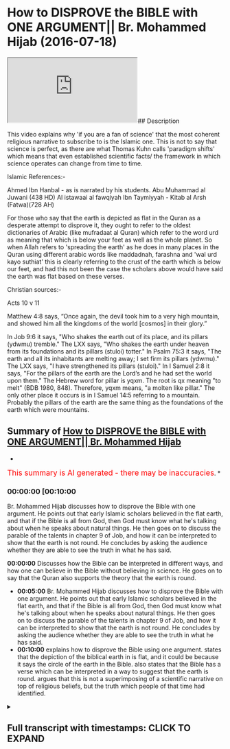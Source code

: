 # How to DISPROVE the BIBLE with ONE ARGUMENT|| Br. Mohammed Hijab (2016-07-18)

<iframe loading='lazy' src='https://www.youtube.com/embed/xQDU-eZ8dYg'></iframe>## Description

This video explains why 'if you are a fan of science' that the most coherent religious narrative to subscribe to is the Islamic one. This is not to say that science is perfect, as there are what Thomas Kuhn calls 'paradigm shifts' which means that even established scientific facts/ the framework in which science operates can change from time to time.

Islamic References:-

Ahmed Ibn Hanbal  - as is narrated by his students.
 Abu Muhammad al Juwani (438 HD) Al istawaai al fawqiyah
Ibn Taymiyyah - Kitab al Arsh (Fatwa)(728 AH)

For those who say that the earth is depicted as flat in the Quran as a desperate attempt to disprove it, they ought to refer to the oldest dictionaries of Arabic (like mufradaat al Quran) which refer to the word urd as meaning that which is below your feet as well as the whole planet. So when Allah refers to 'spreading the earth' as he does in many places in the Quran using different arabic words like maddadnah, farashna and 'wal urd kayo suthiat' this is clearly referring to the crust of the earth which is below our feet, and had this not been the case the scholars above would have said the earth was flat based on these verses.

Christian sources:-

Acts 10 v 11

Matthew 4:8 says, “Once again, the devil took him to a very high mountain, and showed him all the kingdoms of the world [cosmos] in their glory.”

In Job 9:6 it says, "Who shakes the earth out of its place, and its pillars (ydwmu) tremble." The LXX says, "Who shakes the earth under heaven from its foundations and its pillars (stuloi) totter." In Psalm 75:3 it says, "The earth and all its inhabitants are melting away; I set firm its pillars (ydwmu)." The LXX says, "I have strengthened its pillars (stuloi)." In I Samuel 2:8 it says, "For the pillars of the earth are the Lord’s and he had set the world upon them." The Hebrew word for pillar is yqxm. The root is qx meaning "to melt" (BDB 1980, 848). Therefore, yqxm means, "a molten like pillar." The only other place it occurs is in I Samuel 14:5 referring to a mountain. Probably the pillars of the earth are the same thing as the foundations of the earth which were mountains.

## Summary of [How to DISPROVE the BIBLE with ONE ARGUMENT|| Br. Mohammed Hijab](https://www.youtube.com/watch?v=xQDU-eZ8dYg)

*

<span style="color:red; font-size:125%">This summary is AI generated - there may be inaccuracies</span>. [](/)*

### <a onclick="modifyYTiframeseektime('600')">00:00:00 [00:10:00</a>

 Br. Mohammed Hijab discusses how to disprove the Bible with one argument. He points out that early Islamic scholars believed in the flat earth, and that if the Bible is all from God, then God must know what he's talking about when he speaks about natural things. He then goes on to discuss the parable of the talents in chapter 9 of Job, and how it can be interpreted to show that the earth is not round. He concludes by asking the audience whether they are able to see the truth in what he has said.

**<a onclick="modifyYTiframeseektime('0')">00:00:00</a>** Discusses how the Bible can be interpreted in different ways, and how one can believe in the Bible without believing in science. He goes on to say that the Quran also supports the theory that the earth is round.

* **<a onclick="modifyYTiframeseektime('300')">00:05:00</a>**  Br. Mohammed Hijab discusses how to disprove the Bible with one argument. He points out that early Islamic scholars believed in the flat earth, and that if the Bible is all from God, then God must know what he's talking about when he speaks about natural things. He then goes on to discuss the parable of the talents in chapter 9 of Job, and how it can be interpreted to show that the earth is not round. He concludes by asking the audience whether they are able to see the truth in what he has said.
* **<a onclick="modifyYTiframeseektime('600')">00:10:00</a>** explains how to disprove the Bible using one argument.  states that the depiction of the biblical earth in is flat, and it could be because it says the circle of the earth in the Bible.  also states that the Bible has a verse which can be interpreted in a way to suggest that the earth is round.  argues that this is not a superimposing of a scientific narrative on top of religious beliefs, but the truth which people of that time had identified.

<details><summary><h2>Full transcript with timestamps: CLICK TO EXPAND</h2></summary>

<a onclick="modifyYTiframeseektime('0)')">0:00:00 and adidas fee so he also daddy what do</a>
<a onclick="modifyYTiframeseektime('6)')">0:00:06 I either would you me I thought that's</a>
<a onclick="modifyYTiframeseektime('12)')">0:00:12 just I'd you know I was just saying to</a>
<a onclick="modifyYTiframeseektime('13)')">0:00:13 you what should ever get more time</a>
<a onclick="modifyYTiframeseektime('15)')">0:00:15 Jackie Chan just your first episode new</a>
<a onclick="modifyYTiframeseektime('21)')">0:00:21 car basically was that well will sent</a>
<a onclick="modifyYTiframeseektime('23)')">0:00:23 you as I do respect I do respect for you</a>
<a onclick="modifyYTiframeseektime('26)')">0:00:26 guys a colorful your Christians and your</a>
<a onclick="modifyYTiframeseektime('28)')">0:00:28 literalists and you believe in the Bible</a>
<a onclick="modifyYTiframeseektime('29)')">0:00:29 as is and you know why I respect that I</a>
<a onclick="modifyYTiframeseektime('31)')">0:00:31 do really respect that because in the</a>
<a onclick="modifyYTiframeseektime('35)')">0:00:35 West that we've had this kind of</a>
<a onclick="modifyYTiframeseektime('36)')">0:00:36 revolution Enlightenment period and</a>
<a onclick="modifyYTiframeseektime('37)')">0:00:37 scientific revolution dust relation all</a>
<a onclick="modifyYTiframeseektime('39)')">0:00:39 these different things have led people</a>
<a onclick="modifyYTiframeseektime('42)')">0:00:42 to insert interpreting the Bible which</a>
<a onclick="modifyYTiframeseektime('43)')">0:00:43 in a way which doesn't fit the classic</a>
<a onclick="modifyYTiframeseektime('45)')">0:00:45 works of Jesus which is actually for it</a>
<a onclick="modifyYTiframeseektime('47)')">0:00:47 is not in line with you know the the</a>
<a onclick="modifyYTiframeseektime('51)')">0:00:51 actual way that people we should</a>
<a onclick="modifyYTiframeseektime('52)')">0:00:52 interpret in a pot and the truth can't</a>
<a onclick="modifyYTiframeseektime('54)')">0:00:54 change can it so if you believe in the</a>
<a onclick="modifyYTiframeseektime('56)')">0:00:56 Bible you believe in the Bible</a>
<a onclick="modifyYTiframeseektime('58)')">0:00:58 yeah yeah you believe in it the Bible in</a>
<a onclick="modifyYTiframeseektime('60)')">0:01:00 a way which is straightforward the text</a>
<a onclick="modifyYTiframeseektime('64)')">0:01:04 speaks for itself</a>
<a onclick="modifyYTiframeseektime('64)')">0:01:04 is from God right yeah alright so while</a>
<a onclick="modifyYTiframeseektime('68)')">0:01:08 we're speaking Jim about and I hopefully</a>
<a onclick="modifyYTiframeseektime('70)')">0:01:10 get you involved I know you're</a>
<a onclick="modifyYTiframeseektime('71)')">0:01:11 interesting person to speak to and you</a>
<a onclick="modifyYTiframeseektime('74)')">0:01:14 gonna bid like mine a general I like to</a>
<a onclick="modifyYTiframeseektime('75)')">0:01:15 bid thank you Sheikh how do you shave me</a>
<a onclick="modifyYTiframeseektime('78)')">0:01:18 like this quite nice</a>
<a onclick="modifyYTiframeseektime('82)')">0:01:22 seriously we have a lot of the vapors</a>
<a onclick="modifyYTiframeseektime('84)')">0:01:24 I'm a discussion person I'm taking one</a>
<a onclick="modifyYTiframeseektime('86)')">0:01:26 too I mean Jesus so what we're saying</a>
<a onclick="modifyYTiframeseektime('88)')">0:01:28 was really the point I was going to make</a>
<a onclick="modifyYTiframeseektime('91)')">0:01:31 was just one way I'm not saying that</a>
<a onclick="modifyYTiframeseektime('93)')">0:01:33 science just as a disclaimer as a caveat</a>
<a onclick="modifyYTiframeseektime('95)')">0:01:35 I'm not saying that science is the</a>
<a onclick="modifyYTiframeseektime('98)')">0:01:38 measuring stick by which influent off' i</a>
<a onclick="modifyYTiframeseektime('101)')">0:01:41 whether religion is true or not true it</a>
<a onclick="modifyYTiframeseektime('104)')">0:01:44 in an in a complete sense i think that</a>
<a onclick="modifyYTiframeseektime('106)')">0:01:46 would be an extreme case and the reason</a>
<a onclick="modifyYTiframeseektime('108)')">0:01:48 why that is is because i believe that</a>
<a onclick="modifyYTiframeseektime('110)')">0:01:50 science goes true can come here this</a>
<a onclick="modifyYTiframeseektime('112)')">0:01:52 guy's my man and i believe that science</a>
<a onclick="modifyYTiframeseektime('117)')">0:01:57 can have way what thomas kuhn called you</a>
<a onclick="modifyYTiframeseektime('119)')">0:01:59 know Thomas Kuhn is the philosopher of</a>
<a onclick="modifyYTiframeseektime('121)')">0:02:01 science he said science can have like</a>
<a onclick="modifyYTiframeseektime('123)')">0:02:03 paradigm shifts I've said that I think</a>
<a onclick="modifyYTiframeseektime('126)')">0:02:06 that there are some rudimentary facts of</a>
<a onclick="modifyYTiframeseektime('128)')">0:02:08 science that we can all agree to and one</a>
<a onclick="modifyYTiframeseektime('131)')">0:02:11 of the things that I think is quite</a>
<a onclick="modifyYTiframeseektime('132)')">0:02:12 rudimentary is the shape of die would</a>
<a onclick="modifyYTiframeseektime('136)')">0:02:16 you agree with me that the shape of the</a>
<a onclick="modifyYTiframeseektime('138)')">0:02:18 earth is round</a>
<a onclick="modifyYTiframeseektime('140)')">0:02:20 you said to be a drunk are you sad about</a>
<a onclick="modifyYTiframeseektime('143)')">0:02:23 yes that's fine because I was asking</a>
<a onclick="modifyYTiframeseektime('148)')">0:02:28 this money because I was actually in 2%</a>
<a onclick="modifyYTiframeseektime('152)')">0:02:32 air and asked them how old is the</a>
<a onclick="modifyYTiframeseektime('155)')">0:02:35 universe they replied by saying six</a>
<a onclick="modifyYTiframeseektime('158)')">0:02:38 thousand years old is that correct yeah</a>
<a onclick="modifyYTiframeseektime('160)')">0:02:40 you believe the successor I'm not</a>
<a onclick="modifyYTiframeseektime('162)')">0:02:42 entirely 100% asylum I will research</a>
<a onclick="modifyYTiframeseektime('165)')">0:02:45 everything oh yeah I lost my current</a>
<a onclick="modifyYTiframeseektime('168)')">0:02:48 stance which is a bactrim other way</a>
<a onclick="modifyYTiframeseektime('169)')">0:02:49 would you do anyone sense like you do</a>
<a onclick="modifyYTiframeseektime('171)')">0:02:51 what she goes to school like you need</a>
<a onclick="modifyYTiframeseektime('173)')">0:02:53 something yeah I go second I don't go</a>
<a onclick="modifyYTiframeseektime('178)')">0:02:58 second to school unless you see that</a>
<a onclick="modifyYTiframeseektime('180)')">0:03:00 young yeah yeah asking this ahead kind</a>
<a onclick="modifyYTiframeseektime('184)')">0:03:04 of me has for yourself you said that</a>
<a onclick="modifyYTiframeseektime('188)')">0:03:08 would you say that be the university</a>
<a onclick="modifyYTiframeseektime('190)')">0:03:10 colleges oh maybe I don't know</a>
<a onclick="modifyYTiframeseektime('193)')">0:03:13 constantly make this money so that this</a>
<a onclick="modifyYTiframeseektime('196)')">0:03:16 wrong person on the Bible that indicates</a>
<a onclick="modifyYTiframeseektime('200)')">0:03:20 the fact that the earth is flat if you</a>
<a onclick="modifyYTiframeseektime('205)')">0:03:25 look at the book of Job chapter number</a>
<a onclick="modifyYTiframeseektime('207)')">0:03:27 nine verse number six it says the</a>
<a onclick="modifyYTiframeseektime('210)')">0:03:30 answers only flap way can be shaken out</a>
<a onclick="modifyYTiframeseektime('213)')">0:03:33 of this pillage so the earth has pillars</a>
<a onclick="modifyYTiframeseektime('214)')">0:03:34 the depiction of the public worth is</a>
<a onclick="modifyYTiframeseektime('216)')">0:03:36 that it's flat and it has penis like a</a>
<a onclick="modifyYTiframeseektime('218)')">0:03:38 table all right in the book of Matthew</a>
<a onclick="modifyYTiframeseektime('222)')">0:03:42 chapter number 8 that's number 4 as you</a>
<a onclick="modifyYTiframeseektime('223)')">0:03:43 very well know Jesus was taken to the</a>
<a onclick="modifyYTiframeseektime('226)')">0:03:46 higher the top of a very high mountain</a>
<a onclick="modifyYTiframeseektime('228)')">0:03:48 and I said that he saw all the kingdoms</a>
<a onclick="modifyYTiframeseektime('230)')">0:03:50 of yes</a>
<a onclick="modifyYTiframeseektime('230)')">0:03:50 that must be the earth is flat</a>
<a onclick="modifyYTiframeseektime('234)')">0:03:54 is there anything yeah because surely on</a>
<a onclick="modifyYTiframeseektime('237)')">0:03:57 the other side if you look at for</a>
<a onclick="modifyYTiframeseektime('239)')">0:03:59 example at the Book of Psalms chapter on</a>
<a onclick="modifyYTiframeseektime('241)')">0:04:01 with a 73 sorry chaps from 75 bus number</a>
<a onclick="modifyYTiframeseektime('245)')">0:04:05 three once again talks about the earth</a>
<a onclick="modifyYTiframeseektime('248)')">0:04:08 being flat and having pillars well you</a>
<a onclick="modifyYTiframeseektime('250)')">0:04:10 look at the book of Acts chapter number</a>
<a onclick="modifyYTiframeseektime('252)')">0:04:12 10 verse number 11 he talks about a big</a>
<a onclick="modifyYTiframeseektime('254)')">0:04:14 shoot comin appeal was talking it in a</a>
<a onclick="modifyYTiframeseektime('256)')">0:04:16 big sheet comes from the sky and it</a>
<a onclick="modifyYTiframeseektime('258)')">0:04:18 covers all four corners of the earth so</a>
<a onclick="modifyYTiframeseektime('260)')">0:04:20 it's very clear here that the biblical</a>
<a onclick="modifyYTiframeseektime('261)')">0:04:21 depiction of the earth is a flower now</a>
<a onclick="modifyYTiframeseektime('263)')">0:04:23 in the Quran it says in Chapter number</a>
<a onclick="modifyYTiframeseektime('265)')">0:04:25 39 verse number five you cope with</a>
<a onclick="modifyYTiframeseektime('268)')">0:04:28 Leyland's enough we called on the hala</a>
<a onclick="modifyYTiframeseektime('270)')">0:04:30 Lane what's up her Shamsul tamo-guna</a>
<a onclick="modifyYTiframeseektime('272)')">0:04:32 edge it in the edge any Muslim map so</a>
<a onclick="modifyYTiframeseektime('275)')">0:04:35 the scholars of exegesis of the past</a>
<a onclick="modifyYTiframeseektime('278)')">0:04:38 scholars I interpret the pride of the</a>
<a onclick="modifyYTiframeseektime('280)')">0:04:40 past they said that this verse makes it</a>
<a onclick="modifyYTiframeseektime('283)')">0:04:43 very clear that the earth is going round</a>
<a onclick="modifyYTiframeseektime('285)')">0:04:45 is must be round because this was tack</a>
<a onclick="modifyYTiframeseektime('289)')">0:04:49 we go will in this verse and therefore a</a>
<a onclick="modifyYTiframeseektime('295)')">0:04:55 middle hammer is one of the few died in</a>
<a onclick="modifyYTiframeseektime('297)')">0:04:57 2.1 haben team here's another one who's</a>
<a onclick="modifyYTiframeseektime('299)')">0:04:59 accorded mount issue even has it was the</a>
<a onclick="modifyYTiframeseektime('301)')">0:05:01 third one adjoining enforcement is</a>
<a onclick="modifyYTiframeseektime('304)')">0:05:04 welcome other scholars second that said</a>
<a onclick="modifyYTiframeseektime('305)')">0:05:05 before time what a full time that the</a>
<a onclick="modifyYTiframeseektime('308)')">0:05:08 earth is round</a>
<a onclick="modifyYTiframeseektime('309)')">0:05:09 now I'm not saying that Islamic</a>
<a onclick="modifyYTiframeseektime('311)')">0:05:11 literature there's not a scroll out</a>
<a onclick="modifyYTiframeseektime('312)')">0:05:12 there that says that the earth is flat</a>
<a onclick="modifyYTiframeseektime('313)')">0:05:13 the interpreter on to say that but what</a>
<a onclick="modifyYTiframeseektime('315)')">0:05:15 I'm saying is we have in our literature</a>
<a onclick="modifyYTiframeseektime('317)')">0:05:17 those early scholars will seem to help</a>
<a onclick="modifyYTiframeseektime('319)')">0:05:19 those around and every choice run is</a>
<a onclick="modifyYTiframeseektime('320)')">0:05:20 over in the Bible do I have them</a>
<a onclick="modifyYTiframeseektime('323)')">0:05:23 so just if you are because you started</a>
<a onclick="modifyYTiframeseektime('326)')">0:05:26 off by saying that the office round if</a>
<a onclick="modifyYTiframeseektime('329)')">0:05:29 you truly believe that the earth is</a>
<a onclick="modifyYTiframeseektime('331)')">0:05:31 round after the Muslim but if you are</a>
<a onclick="modifyYTiframeseektime('335)')">0:05:35 sticking to the fact that the earth is</a>
<a onclick="modifyYTiframeseektime('337)')">0:05:37 round</a>
<a onclick="modifyYTiframeseektime('337)')">0:05:37 yep believe in the scripture that tells</a>
<a onclick="modifyYTiframeseektime('339)')">0:05:39 you clearly that the earth is flat and</a>
<a onclick="modifyYTiframeseektime('341)')">0:05:41 has pillars and there's no other way of</a>
<a onclick="modifyYTiframeseektime('343)')">0:05:43 interpreting this then that will do a</a>
<a onclick="modifyYTiframeseektime('346)')">0:05:46 contradiction in the way you apply your</a>
<a onclick="modifyYTiframeseektime('348)')">0:05:48 standards that's how you sit how do you</a>
<a onclick="modifyYTiframeseektime('353)')">0:05:53 roll this round if you want to read</a>
<a onclick="modifyYTiframeseektime('356)')">0:05:56 something out in the scriptures to pipe</a>
<a onclick="modifyYTiframeseektime('358)')">0:05:58 in is etc this is a mystery where you</a>
<a onclick="modifyYTiframeseektime('362)')">0:06:02 believe in the Bible</a>
<a onclick="modifyYTiframeseektime('363)')">0:06:03 I do but the Bible must be all from God</a>
<a onclick="modifyYTiframeseektime('365)')">0:06:05 absolutely now but I would have minded</a>
<a onclick="modifyYTiframeseektime('368)')">0:06:08 if the Bible is all from God God must</a>
<a onclick="modifyYTiframeseektime('369)')">0:06:09 know what he's talking about so if God</a>
<a onclick="modifyYTiframeseektime('372)')">0:06:12 knows what he's talking about</a>
<a onclick="modifyYTiframeseektime('373)')">0:06:13 then he must when he refers to natural</a>
<a onclick="modifyYTiframeseektime('375)')">0:06:15 things he must refer to them in a way</a>
<a onclick="modifyYTiframeseektime('377)')">0:06:17 which is accurate if I'm really because</a>
<a onclick="modifyYTiframeseektime('380)')">0:06:20 I think the Bible you should know you</a>
<a onclick="modifyYTiframeseektime('382)')">0:06:22 saw us in parables so no but so you're</a>
<a onclick="modifyYTiframeseektime('385)')">0:06:25 your baby you don't believe the nation</a>
<a onclick="modifyYTiframeseektime('386)')">0:06:26 in s and s in there so you don't believe</a>
<a onclick="modifyYTiframeseektime('388)')">0:06:28 in literature Sigma so one God talks</a>
<a onclick="modifyYTiframeseektime('390)')">0:06:30 about things you're talking about</a>
<a onclick="modifyYTiframeseektime('391)')">0:06:31 everything is about it says it's very</a>
<a onclick="modifyYTiframeseektime('395)')">0:06:35 common which good just are in peril can</a>
<a onclick="modifyYTiframeseektime('397)')">0:06:37 you prove to me that job chapter number</a>
<a onclick="modifyYTiframeseektime('399)')">0:06:39 number six</a>
<a onclick="modifyYTiframeseektime('400)')">0:06:40 because job</a>
<a onclick="modifyYTiframeseektime('403)')">0:06:43 can you get me a buddy please come from</a>
<a onclick="modifyYTiframeseektime('407)')">0:06:47 our and without no you are a very high</a>
<a onclick="modifyYTiframeseektime('418)')">0:06:58 profile ship interesting person you'll</a>
<a onclick="modifyYTiframeseektime('424)')">0:07:04 be able to do this with ease with</a>
<a onclick="modifyYTiframeseektime('425)')">0:07:05 consider wheeze 9 chapter 9 verse 6 this</a>
<a onclick="modifyYTiframeseektime('431)')">0:07:11 treatment might be going from 9 to 6</a>
<a onclick="modifyYTiframeseektime('433)')">0:07:13 then we've got - I'm verse 6 and we went</a>
<a onclick="modifyYTiframeseektime('435)')">0:07:15 from one so you can read it something</a>
<a onclick="modifyYTiframeseektime('437)')">0:07:17 drawn we go from get it I can't sing</a>
<a onclick="modifyYTiframeseektime('441)')">0:07:21 sorry read it from one</a>
<a onclick="modifyYTiframeseektime('447)')">0:07:27 without thinking of face I'm sorry</a>
<a onclick="modifyYTiframeseektime('453)')">0:07:33 it shakes the earth from its place and</a>
<a onclick="modifyYTiframeseektime('457)')">0:07:37 makes its pillars kill me</a>
<a onclick="modifyYTiframeseektime('461)')">0:07:41 and see what's sf6 yeah yeah</a>
<a onclick="modifyYTiframeseektime('464)')">0:07:44 you may read restaurant okay he speaks</a>
<a onclick="modifyYTiframeseektime('472)')">0:07:52 to the song and and it does not show</a>
<a onclick="modifyYTiframeseektime('477)')">0:07:57 issues ensues the light of the stars he</a>
<a onclick="modifyYTiframeseektime('482)')">0:08:02 alone searches out in heaven and treads</a>
<a onclick="modifyYTiframeseektime('487)')">0:08:07 on the waters to see so that their</a>
<a onclick="modifyYTiframeseektime('493)')">0:08:13 education the whole world is flat the</a>
<a onclick="modifyYTiframeseektime('495)')">0:08:15 first part was it is that bit so you</a>
<a onclick="modifyYTiframeseektime('497)')">0:08:17 just took one bit yeah so tell me what</a>
<a onclick="modifyYTiframeseektime('500)')">0:08:20 what how will you see that as not the</a>
<a onclick="modifyYTiframeseektime('501)')">0:08:21 earth hasn't got Phyllis learning that's</a>
<a onclick="modifyYTiframeseektime('503)')">0:08:23 a pollution got it in reading scripture</a>
<a onclick="modifyYTiframeseektime('506)')">0:08:26 so chapter 9 verse six off job I'm not</a>
<a onclick="modifyYTiframeseektime('508)')">0:08:28 trying to look honestly I like you're a</a>
<a onclick="modifyYTiframeseektime('510)')">0:08:30 nice guy I'm not trying to hurt your</a>
<a onclick="modifyYTiframeseektime('512)')">0:08:32 feelings</a>
<a onclick="modifyYTiframeseektime('512)')">0:08:32 okay not good at working either please</a>
<a onclick="modifyYTiframeseektime('514)')">0:08:34 we're seeking the truth the truth sorry</a>
<a onclick="modifyYTiframeseektime('517)')">0:08:37 alright it's a parable so I see as you</a>
<a onclick="modifyYTiframeseektime('519)')">0:08:39 see the power so you all right then</a>
<a onclick="modifyYTiframeseektime('521)')">0:08:41 bring a few donor partners lie on my</a>
<a onclick="modifyYTiframeseektime('522)')">0:08:42 mind assembly you're here to help me</a>
<a onclick="modifyYTiframeseektime('523)')">0:08:43 understand I don't that's fine you don't</a>
<a onclick="modifyYTiframeseektime('526)')">0:08:46 Sunday nine one so your boy do you</a>
<a onclick="modifyYTiframeseektime('528)')">0:08:48 understand it enough to say the parable</a>
<a onclick="modifyYTiframeseektime('530)')">0:08:50 but go ahead and look at if you want to</a>
<a onclick="modifyYTiframeseektime('532)')">0:08:52 look at psalms chapter number</a>
<a onclick="modifyYTiframeseektime('534)')">0:08:54 seventy-five Muslim three but now please</a>
<a onclick="modifyYTiframeseektime('536)')">0:08:56 Konami movie about is our a professor</a>
<a onclick="modifyYTiframeseektime('538)')">0:08:58 yeah and I think dark tell such a sci-fi</a>
<a onclick="modifyYTiframeseektime('543)')">0:09:03 plus three which is fine okay yes please</a>
<a onclick="modifyYTiframeseektime('547)')">0:09:07 your we're aware of your Bible what do</a>
<a onclick="modifyYTiframeseektime('549)')">0:09:09 you want seven five three</a>
<a onclick="modifyYTiframeseektime('554)')">0:09:14 by the way guys I just want to say this</a>
<a onclick="modifyYTiframeseektime('556)')">0:09:16 that the Quran from the very beginning</a>
<a onclick="modifyYTiframeseektime('560)')">0:09:20 when we talk about there being marina</a>
<a onclick="modifyYTiframeseektime('562)')">0:09:22 joinery defensible marine 75357 t5 35</a>
<a onclick="modifyYTiframeseektime('572)')">0:09:32 will you mean that you eat is just one</a>
<a onclick="modifyYTiframeseektime('574)')">0:09:34 word you read over getting from we're</a>
<a onclick="modifyYTiframeseektime('582)')">0:09:42 talking sir your swear I'm sorry</a>
<a onclick="modifyYTiframeseektime('584)')">0:09:44 and here's a microscope your cow let's</a>
<a onclick="modifyYTiframeseektime('591)')">0:09:51 find them very easily when of an older</a>
<a onclick="modifyYTiframeseektime('594)')">0:09:54 people quake it is I who spills burn so</a>
<a onclick="modifyYTiframeseektime('601)')">0:10:01 and so God holds the pillars of the</a>
<a onclick="modifyYTiframeseektime('603)')">0:10:03 earth its pillars Gareth has pillars in</a>
<a onclick="modifyYTiframeseektime('606)')">0:10:06 the Bible the earth has pillars in the</a>
<a onclick="modifyYTiframeseektime('609)')">0:10:09 Bible Phyllis me you know about you know</a>
<a onclick="modifyYTiframeseektime('610)')">0:10:10 a pillar is my friend yes that's right</a>
<a onclick="modifyYTiframeseektime('615)')">0:10:15 because the depiction of the biblical</a>
<a onclick="modifyYTiframeseektime('617)')">0:10:17 earth is flat it could be because it</a>
<a onclick="modifyYTiframeseektime('621)')">0:10:21 says the circle of the earth in the</a>
<a onclick="modifyYTiframeseektime('622)')">0:10:22 Bible</a>
<a onclick="modifyYTiframeseektime('623)')">0:10:23 it could be a disk but also has pillars</a>
<a onclick="modifyYTiframeseektime('626)')">0:10:26 tell me is that correct you think the</a>
<a onclick="modifyYTiframeseektime('630)')">0:10:30 Bible flat and has penis is there as</a>
<a onclick="modifyYTiframeseektime('633)')">0:10:33 flat as police is that surrounded do you</a>
<a onclick="modifyYTiframeseektime('645)')">0:10:45 agree with the Bible would you agree</a>
<a onclick="modifyYTiframeseektime('646)')">0:10:46 with the fact that the earth is round</a>
<a onclick="modifyYTiframeseektime('647)')">0:10:47 after B which is wrong you're going</a>
<a onclick="modifyYTiframeseektime('650)')">0:10:50 about a spill ISM what pillars means</a>
<a onclick="modifyYTiframeseektime('652)')">0:10:52 like a table you know a table you've</a>
<a onclick="modifyYTiframeseektime('654)')">0:10:54 seen a table before yeah a table is</a>
<a onclick="modifyYTiframeseektime('657)')">0:10:57 something which is like this and it has</a>
<a onclick="modifyYTiframeseektime('660)')">0:11:00 legs</a>
<a onclick="modifyYTiframeseektime('660)')">0:11:00 so villas act as stabilizers right they</a>
<a onclick="modifyYTiframeseektime('665)')">0:11:05 work only with flowers it's not powerful</a>
<a onclick="modifyYTiframeseektime('669)')">0:11:09 this is more than one verse if it was</a>
<a onclick="modifyYTiframeseektime('671)')">0:11:11 one verse we could say it's a parable</a>
<a onclick="modifyYTiframeseektime('672)')">0:11:12 but what you tell me what you do the</a>
<a onclick="modifyYTiframeseektime('675)')">0:11:15 opposite gives a feeling in the Bible</a>
<a onclick="modifyYTiframeseektime('677)')">0:11:17 yeah that's what you believe so Mars is</a>
<a onclick="modifyYTiframeseektime('679)')">0:11:19 a pillar nice support buttons if that's</a>
<a onclick="modifyYTiframeseektime('681)')">0:11:21 what you look at you believe do you</a>
<a onclick="modifyYTiframeseektime('683)')">0:11:23 believe in them I said it opens doors</a>
<a onclick="modifyYTiframeseektime('685)')">0:11:25 right so you believe in the climb there</a>
<a onclick="modifyYTiframeseektime('687)')">0:11:27 because the for the Quranic scripture of</a>
<a onclick="modifyYTiframeseektime('689)')">0:11:29 the three Abrahamic religions are the</a>
<a onclick="modifyYTiframeseektime('691)')">0:11:31 only ones as only scripture that has a</a>
<a onclick="modifyYTiframeseektime('694)')">0:11:34 verse in the Quran well verse in the</a>
<a onclick="modifyYTiframeseektime('696)')">0:11:36 Quran that can be interpreted in a way</a>
<a onclick="modifyYTiframeseektime('697)')">0:11:37 to suggest that the earth is round and</a>
<a onclick="modifyYTiframeseektime('699)')">0:11:39 the only scripture which has scholars</a>
<a onclick="modifyYTiframeseektime('701)')">0:11:41 predating a thousand years ago saying</a>
<a onclick="modifyYTiframeseektime('704)')">0:11:44 that the earth is round so it's not as</a>
<a onclick="modifyYTiframeseektime('706)')">0:11:46 in superimposing this narrative</a>
<a onclick="modifyYTiframeseektime('708)')">0:11:48 scientific narrative</a>
<a onclick="modifyYTiframeseektime('710)')">0:11:50 it's the truth which people of that time</a>
<a onclick="modifyYTiframeseektime('712)')">0:11:52 had identified the elephant leaders fear</a>
<a onclick="modifyYTiframeseektime('720)')">0:12:00 someo so dirty</a>
<a onclick="modifyYTiframeseektime('724)')">0:12:04 would you me</a>
</details>
